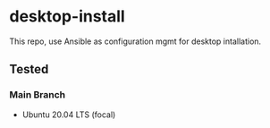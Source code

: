 # desktop-install
This repo, use Ansible as configuration mgmt for desktop intallation. 

## Tested
### Main Branch
- Ubuntu 20.04 LTS (focal)